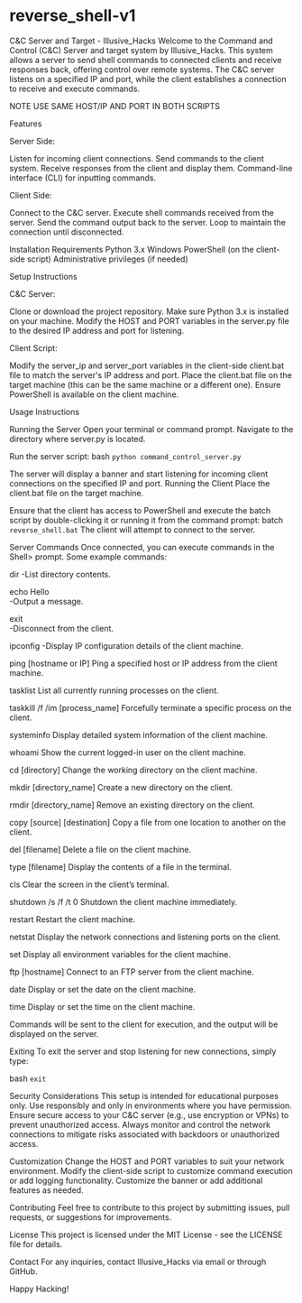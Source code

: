 # reverse_shell-v1

C&C Server and Target - Illusive_Hacks
Welcome to the Command and Control (C&C) Server and target system by Illusive_Hacks. This system allows a server to send shell commands to connected clients and receive responses back, offering control over remote systems. The C&C server listens on a specified IP and port, while the client establishes a connection to receive and execute commands.

NOTE USE SAME HOST/IP AND PORT IN BOTH SCRIPTS

Features

Server Side:

Listen for incoming client connections.
Send commands to the client system.
Receive responses from the client and display them.
Command-line interface (CLI) for inputting commands.


Client Side:

Connect to the C&C server.
Execute shell commands received from the server.
Send the command output back to the server.
Loop to maintain the connection until disconnected.


Installation
Requirements
Python 3.x
Windows PowerShell (on the client-side script)
Administrative privileges (if needed)


Setup Instructions

C&C Server:

Clone or download the project repository.
Make sure Python 3.x is installed on your machine.
Modify the HOST and PORT variables in the server.py file to the desired IP address and port for listening.

Client Script:

Modify the server_ip and server_port variables in the client-side client.bat file to match the server's IP address and port.
Place the client.bat file on the target machine (this can be the same machine or a different one).
Ensure PowerShell is available on the client machine.



Usage Instructions


Running the Server
Open your terminal or command prompt.
Navigate to the directory where server.py is located.

Run the server script:
bash
````python command_control_server.py````

The server will display a banner and start listening for incoming client connections on the specified IP and port.
Running the Client
Place the client.bat file on the target machine.

Ensure that the client has access to PowerShell and execute the batch script by double-clicking it or running it from the command prompt:
batch
````reverse_shell.bat````
The client will attempt to connect to the server.


Server Commands
Once connected, you can execute commands in the Shell> prompt. Some example commands:

dir 
-List directory contents.

echo Hello  
-Output a message.

exit  
-Disconnect from the client.

ipconfig
-Display IP configuration details of the client machine.

ping [hostname or IP]
Ping a specified host or IP address from the client machine.

tasklist
List all currently running processes on the client.

taskkill /f /im [process_name]
Forcefully terminate a specific process on the client.

systeminfo
Display detailed system information of the client machine.

whoami
Show the current logged-in user on the client machine.

cd [directory]
Change the working directory on the client machine.

mkdir [directory_name]
Create a new directory on the client.

rmdir [directory_name]
Remove an existing directory on the client.

copy [source] [destination]
Copy a file from one location to another on the client.

del [filename]
Delete a file on the client machine.

type [filename]
Display the contents of a file in the terminal.

cls
Clear the screen in the client’s terminal.

shutdown /s /f /t 0
Shutdown the client machine immediately.

restart
Restart the client machine.

netstat
Display the network connections and listening ports on the client.

set
Display all environment variables for the client machine.

ftp [hostname]
Connect to an FTP server from the client machine.

date
Display or set the date on the client machine.

time
Display or set the time on the client machine.


Commands will be sent to the client for execution, and the output will be displayed on the server.

Exiting
To exit the server and stop listening for new connections, simply type:

bash
````exit````


Security Considerations
This setup is intended for educational purposes only. Use responsibly and only in environments where you have permission.
Ensure secure access to your C&C server (e.g., use encryption or VPNs) to prevent unauthorized access.
Always monitor and control the network connections to mitigate risks associated with backdoors or unauthorized access.


Customization
Change the HOST and PORT variables to suit your network environment.
Modify the client-side script to customize command execution or add logging functionality.
Customize the banner or add additional features as needed.


Contributing
Feel free to contribute to this project by submitting issues, pull requests, or suggestions for improvements.

License
This project is licensed under the MIT License - see the LICENSE file for details.

Contact
For any inquiries, contact Illusive_Hacks via email or through GitHub.

Happy Hacking!


